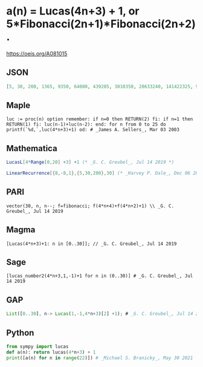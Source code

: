 # a\(n\) \= Lucas\(4n\+3\) \+ 1, or 5\*Fibonacci\(2n\+1\)\*Fibonacci\(2n\+2\)\.
https://oeis.org/A081015
## JSON
```JSON
[5, 30, 200, 1365, 9350, 64080, 439205, 3010350, 20633240, 141422325, 969323030, 6643838880, 45537549125, 312119004990, 2139295485800, 14662949395605, 100501350283430, 688846502588400, 4721424167835365, 32361122672259150, 221806434537978680, 1520283919093591605]
```
## Maple
```Maple
luc := proc(n) option remember: if n=0 then RETURN(2) fi: if n=1 then RETURN(1) fi: luc(n-1)+luc(n-2): end: for n from 0 to 25 do printf(`%d,`,luc(4*n+3)+1) od: # _James A. Sellers_, Mar 03 2003
```
## Mathematica
```Mathematica
LucasL[4*Range[0,20] +3] +1 (* _G. C. Greubel_, Jul 14 2019 *)
```
```Mathematica
LinearRecurrence[{8,-8,1},{5,30,200},30] (* _Harvey P. Dale_, Dec 06 2021 *)
```
## PARI
```PARI
vector(30, n, n--; f=fibonacci; f(4*n+4)+f(4*n+2)+1) \\ _G. C. Greubel_, Jul 14 2019
```
## Magma
```Magma
[Lucas(4*n+3)+1: n in [0..30]]; // _G. C. Greubel_, Jul 14 2019
```
## Sage
```Sage
[lucas_number2(4*n+3,1,-1)+1 for n in (0..30)] # _G. C. Greubel_, Jul 14 2019
```
## GAP
```GAP
List([0..30], n-> Lucas(1,-1,4*n+3)[2] +1); # _G. C. Greubel_, Jul 14 2019
```
## Python
```Python
from sympy import lucas
def a(n): return lucas(4*n+3) + 1
print([a(n) for n in range(22)]) # _Michael S. Branicky_, May 30 2021
```

